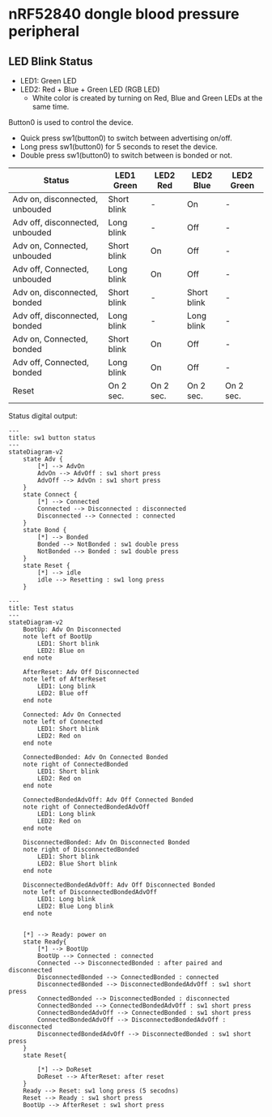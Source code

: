 

# nRF52840 dongle blood pressure peripheral

## LED Blink Status

* LED1: Green LED
* LED2: Red + Blue + Green LED (RGB LED)
  * White color is created by turning on Red, Blue and Green LEDs at the same time.

Button0 is used to control the device.

* Quick press sw1(button0) to switch between advertising on/off.
* Long press sw1(button0) for 5 seconds to reset the device.
* Double press sw1(button0) to switch between is bonded or not.


|  Status                           |  LED1 Green  |  LED2 Red  |  LED2 Blue  |  LED2 Green  |
|-----------------------------------|--------------| ---------- | ----------- | ------------ |
|  Adv on, disconnected, unbouded   | Short blink  | -          | On          | -            |
|  Adv off, disconnected, unbouded  | Long blink   | -          | Off         | -            |
|  Adv on, Connected, unbouded      | Short blink  | On         | Off         | -            |
|  Adv off, Connected, unbouded     | Long blink   | On         | Off         | -            |
|  Adv on, disconnected, bonded     | Short blink  | -          | Short blink | -            |
|  Adv off, disconnected, bonded    | Long blink   | -          | Long blink  | -            |
|  Adv on, Connected, bonded        | Short blink  | On         | Off         | -            |
|  Adv off, Connected, bonded       | Long blink   | On         | Off         | -            |
|  Reset                            | On 2 sec.    | On 2 sec.  | On 2 sec.   | On 2 sec.    |


Status digital output:


```mermaid
---
title: sw1 button status
---
stateDiagram-v2
    state Adv {
        [*] --> AdvOn
        AdvOn --> AdvOff : sw1 short press
        AdvOff --> AdvOn : sw1 short press
    }
    state Connect {
        [*] --> Connected
        Connected --> Disconnected : disconnected
        Disconnected --> Connected : connected
    }
    state Bond {
        [*] --> Bonded
        Bonded --> NotBonded : sw1 double press
        NotBonded --> Bonded : sw1 double press
    }
    state Reset {
        [*] --> idle
        idle --> Resetting : sw1 long press
    }
```

```mermaid
---
title: Test status
---
stateDiagram-v2
    BootUp: Adv On Disconnected
    note left of BootUp
        LED1: Short blink
        LED2: Blue on
    end note

    AfterReset: Adv Off Disconnected
    note left of AfterReset
        LED1: Long blink
        LED2: Blue off
    end note

    Connected: Adv On Connected
    note left of Connected
        LED1: Short blink
        LED2: Red on
    end note

    ConnectedBonded: Adv On Connected Bonded
    note right of ConnectedBonded
        LED1: Short blink
        LED2: Red on
    end note

    ConnectedBondedAdvOff: Adv Off Connected Bonded
    note right of ConnectedBondedAdvOff
        LED1: Long blink
        LED2: Red on
    end note

    DisconnectedBonded: Adv On Disconnected Bonded
    note right of DisconnectedBonded
        LED1: Short blink
        LED2: Blue Short blink
    end note

    DisconnectedBondedAdvOff: Adv Off Disconnected Bonded
    note left of DisconnectedBondedAdvOff
        LED1: Long blink
        LED2: Blue Long blink
    end note


    [*] --> Ready: power on
    state Ready{
        [*] --> BootUp
        BootUp --> Connected : connected
        Connected --> DisconnectedBonded : after paired and disconnected
        DisconnectedBonded --> ConnectedBonded : connected
        DisconnectedBonded --> DisconnectedBondedAdvOff : sw1 short press
        ConnectedBonded --> DisconnectedBonded : disconnected
        ConnectedBonded --> ConnectedBondedAdvOff : sw1 short press
        ConnectedBondedAdvOff --> ConnectedBonded : sw1 short press
        ConnectedBondedAdvOff --> DisconnectedBondedAdvOff : disconnected
        DisconnectedBondedAdvOff --> DisconnectedBonded : sw1 short press
    }
    state Reset{
        
        [*] --> DoReset
        DoReset --> AfterReset: after reset
    }
    Ready --> Reset: sw1 long press (5 secodns)
    Reset --> Ready : sw1 short press
    BootUp --> AfterReset : sw1 short press
```
